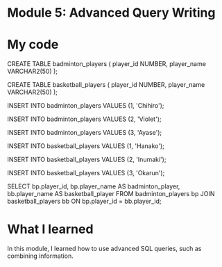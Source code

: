 # Module 5: Advanced Query Writing

# My code
CREATE TABLE badminton_players (
player_id NUMBER,
player_name VARCHAR2(50)
);

CREATE TABLE basketball_players (
player_id NUMBER,
player_name VARCHAR2(50)
);

INSERT INTO badminton_players VALUES (1, 'Chihiro');

INSERT INTO badminton_players VALUES (2, 'Violet');

INSERT INTO badminton_players VALUES (3, 'Ayase');

INSERT INTO basketball_players VALUES (1, 'Hanako');

INSERT INTO basketball_players VALUES (2, 'Inumaki');

INSERT INTO basketball_players VALUES (3, 'Okarun');

SELECT
    bp.player_id,
    bp.player_name AS badminton_player,
    bb.player_name AS basketball_player
FROM
    badminton_players bp
JOIN
    basketball_players bb ON bp.player_id = bb.player_id;

# What I learned
In this module, I learned how to use advanced SQL queries, such as combining information.

